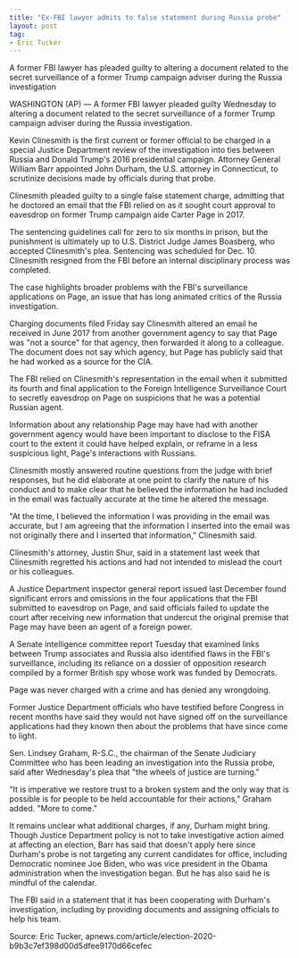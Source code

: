 ```yaml
---
title: "Ex-FBI lawyer admits to false statement during Russia probe"
layout: post
tag:
- Eric Tucker
---
```


A former FBI lawyer has pleaded guilty to altering a document related to the secret surveillance of a former Trump campaign adviser during the Russia investigation

WASHINGTON (AP) — A former FBI lawyer pleaded guilty Wednesday to altering a document related to the secret surveillance of a former Trump campaign adviser during the Russia investigation.

Kevin Clinesmith is the first current or former official to be charged in a special Justice Department review of the investigation into ties between Russia and Donald Trump's 2016 presidential campaign. Attorney General William Barr appointed John Durham, the U.S. attorney in Connecticut, to scrutinize decisions made by officials during that probe.

Clinesmith pleaded guilty to a single false statement charge, admitting that he doctored an email that the FBI relied on as it sought court approval to eavesdrop on former Trump campaign aide Carter Page in 2017.

The sentencing guidelines call for zero to six months in prison, but the punishment is ultimately up to U.S. District Judge James Boasberg, who accepted Clinesmith's plea. Sentencing was scheduled for Dec. 10. Clinesmith resigned from the FBI before an internal disciplinary process was completed.

The case highlights broader problems with the FBI's surveillance applications on Page, an issue that has long animated critics of the Russia investigation.

Charging documents filed Friday say Clinesmith altered an email he received in June 2017 from another government agency to say that Page was "not a source" for that agency, then forwarded it along to a colleague. The document does not say which agency, but Page has publicly said that he had worked as a source for the CIA.

The FBI relied on Clinesmith's representation in the email when it submitted its fourth and final application to the Foreign Intelligence Surveillance Court to secretly eavesdrop on Page on suspicions that he was a potential Russian agent.

Information about any relationship Page may have had with another government agency would have been important to disclose to the FISA court to the extent it could have helped explain, or reframe in a less suspicious light, Page's interactions with Russians.

Clinesmith mostly answered routine questions from the judge with brief responses, but he did elaborate at one point to clarify the nature of his conduct and to make clear that he believed the information he had included in the email was factually accurate at the time he altered the message.

"At the time, I believed the information I was providing in the email was accurate, but I am agreeing that the information I inserted into the email was not originally there and I inserted that information," Clinesmith said.

Clinesmith's attorney, Justin Shur, said in a statement last week that Clinesmith regretted his actions and had not intended to mislead the court or his colleagues.

A Justice Department inspector general report issued last December found significant errors and omissions in the four applications that the FBI submitted to eavesdrop on Page, and said officials failed to update the court after receiving new information that undercut the original premise that Page may have been an agent of a foreign power.

A Senate intelligence committee report Tuesday that examined links between Trump associates and Russia also identified flaws in the FBI's surveillance, including its reliance on a dossier of opposition research compiled by a former British spy whose work was funded by Democrats.

Page was never charged with a crime and has denied any wrongdoing.

Former Justice Department officials who have testified before Congress in recent months have said they would not have signed off on the surveillance applications had they known then about the problems that have since come to light.

Sen. Lindsey Graham, R-S.C., the chairman of the Senate Judiciary Committee who has been leading an investigation into the Russia probe, said after Wednesday's plea that "the wheels of justice are turning."

"It is imperative we restore trust to a broken system and the only way that is possible is for people to be held accountable for their actions," Graham added. "More to come."

It remains unclear what additional charges, if any, Durham might bring. Though Justice Department policy is not to take investigative action aimed at affecting an election, Barr has said that doesn't apply here since Durham's probe is not targeting any current candidates for office, including Democratic nominee Joe Biden, who was vice president in the Obama administration when the investigation began. But he has also said he is mindful of the calendar.

The FBI said in a statement that it has been cooperating with Durham's investigation, including by providing documents and assigning officials to help his team.

Source: Eric Tucker, apnews.com/article/election-2020-b9b3c7ef398d00d5dfee9170d66cefec
